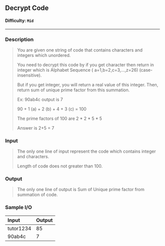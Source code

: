 ##  Decrypt Code 

#### Difficulty: `Mid`

- - -

### Description

> You are given one string of code that contains characters and integers which unordered.
>
> You need to decrypt this code by if you get character then return in integer which is Alphabet Sequence ( a=1,b=2,c=3,...,z=26) (case-insensitive).
>
> But if you get integer, you will return a real value of this integer. Then, return sum of unique prime factor from this summation.
>
> Ex: 90ab4c output is 7
>
> 90 + 1 (a) + 2 (b) + 4 + 3 (c) = 100
>
> The prime factors of 100 are 2 * 2 * 5 * 5
>
> Answer is 2+5 = 7

### Input

>The only one line of input represent the code which contains integer and characters.
>
>Length of code does not greater than 100.

### Output

> The only one line of output is Sum of Unique prime factor from summation of code. 

### Sample I/O

| Input     | Output |
| :-------- | :----- |
| tutor1234 | 85     |
| 90ab4c    | 7      |

